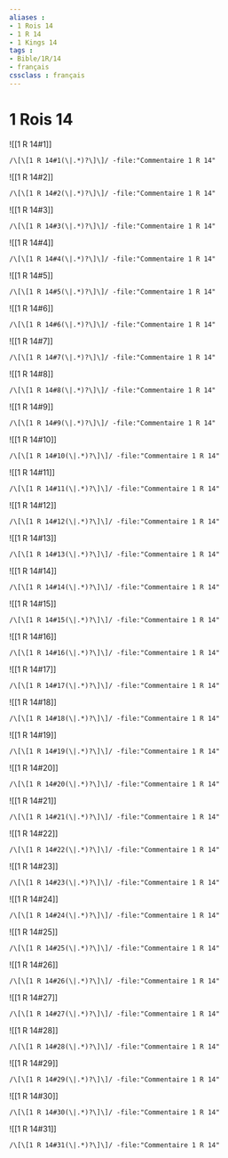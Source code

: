 ```yaml
---
aliases : 
- 1 Rois 14
- 1 R 14
- 1 Kings 14
tags : 
- Bible/1R/14
- français
cssclass : français
---
```


# 1 Rois 14

![[1 R 14#1]]

```query
/\[\[1 R 14#1(\|.*)?\]\]/ -file:"Commentaire 1 R 14"
```

![[1 R 14#2]]

```query
/\[\[1 R 14#2(\|.*)?\]\]/ -file:"Commentaire 1 R 14"
```

![[1 R 14#3]]

```query
/\[\[1 R 14#3(\|.*)?\]\]/ -file:"Commentaire 1 R 14"
```

![[1 R 14#4]]

```query
/\[\[1 R 14#4(\|.*)?\]\]/ -file:"Commentaire 1 R 14"
```

![[1 R 14#5]]

```query
/\[\[1 R 14#5(\|.*)?\]\]/ -file:"Commentaire 1 R 14"
```

![[1 R 14#6]]

```query
/\[\[1 R 14#6(\|.*)?\]\]/ -file:"Commentaire 1 R 14"
```

![[1 R 14#7]]

```query
/\[\[1 R 14#7(\|.*)?\]\]/ -file:"Commentaire 1 R 14"
```

![[1 R 14#8]]

```query
/\[\[1 R 14#8(\|.*)?\]\]/ -file:"Commentaire 1 R 14"
```

![[1 R 14#9]]

```query
/\[\[1 R 14#9(\|.*)?\]\]/ -file:"Commentaire 1 R 14"
```

![[1 R 14#10]]

```query
/\[\[1 R 14#10(\|.*)?\]\]/ -file:"Commentaire 1 R 14"
```

![[1 R 14#11]]

```query
/\[\[1 R 14#11(\|.*)?\]\]/ -file:"Commentaire 1 R 14"
```

![[1 R 14#12]]

```query
/\[\[1 R 14#12(\|.*)?\]\]/ -file:"Commentaire 1 R 14"
```

![[1 R 14#13]]

```query
/\[\[1 R 14#13(\|.*)?\]\]/ -file:"Commentaire 1 R 14"
```

![[1 R 14#14]]

```query
/\[\[1 R 14#14(\|.*)?\]\]/ -file:"Commentaire 1 R 14"
```

![[1 R 14#15]]

```query
/\[\[1 R 14#15(\|.*)?\]\]/ -file:"Commentaire 1 R 14"
```

![[1 R 14#16]]

```query
/\[\[1 R 14#16(\|.*)?\]\]/ -file:"Commentaire 1 R 14"
```

![[1 R 14#17]]

```query
/\[\[1 R 14#17(\|.*)?\]\]/ -file:"Commentaire 1 R 14"
```

![[1 R 14#18]]

```query
/\[\[1 R 14#18(\|.*)?\]\]/ -file:"Commentaire 1 R 14"
```

![[1 R 14#19]]

```query
/\[\[1 R 14#19(\|.*)?\]\]/ -file:"Commentaire 1 R 14"
```

![[1 R 14#20]]

```query
/\[\[1 R 14#20(\|.*)?\]\]/ -file:"Commentaire 1 R 14"
```

![[1 R 14#21]]

```query
/\[\[1 R 14#21(\|.*)?\]\]/ -file:"Commentaire 1 R 14"
```

![[1 R 14#22]]

```query
/\[\[1 R 14#22(\|.*)?\]\]/ -file:"Commentaire 1 R 14"
```

![[1 R 14#23]]

```query
/\[\[1 R 14#23(\|.*)?\]\]/ -file:"Commentaire 1 R 14"
```

![[1 R 14#24]]

```query
/\[\[1 R 14#24(\|.*)?\]\]/ -file:"Commentaire 1 R 14"
```

![[1 R 14#25]]

```query
/\[\[1 R 14#25(\|.*)?\]\]/ -file:"Commentaire 1 R 14"
```

![[1 R 14#26]]

```query
/\[\[1 R 14#26(\|.*)?\]\]/ -file:"Commentaire 1 R 14"
```

![[1 R 14#27]]

```query
/\[\[1 R 14#27(\|.*)?\]\]/ -file:"Commentaire 1 R 14"
```

![[1 R 14#28]]

```query
/\[\[1 R 14#28(\|.*)?\]\]/ -file:"Commentaire 1 R 14"
```

![[1 R 14#29]]

```query
/\[\[1 R 14#29(\|.*)?\]\]/ -file:"Commentaire 1 R 14"
```

![[1 R 14#30]]

```query
/\[\[1 R 14#30(\|.*)?\]\]/ -file:"Commentaire 1 R 14"
```

![[1 R 14#31]]

```query
/\[\[1 R 14#31(\|.*)?\]\]/ -file:"Commentaire 1 R 14"
```

